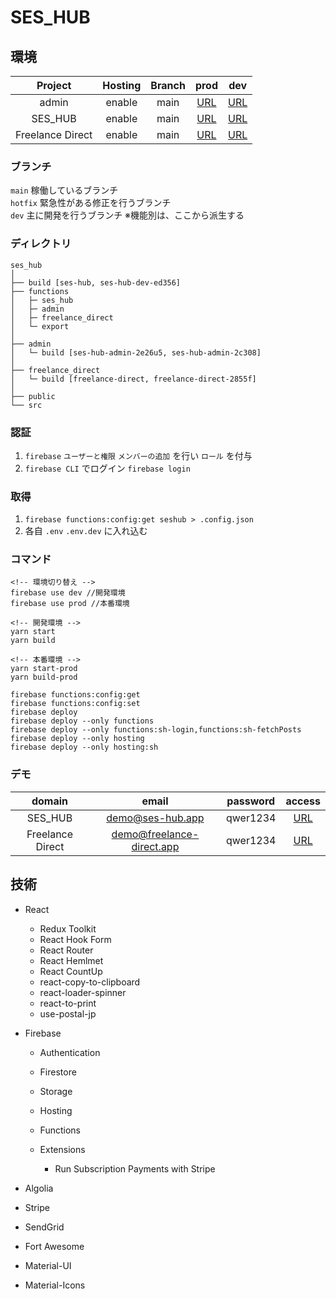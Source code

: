 # SES_HUB

## 環境

|     Project      | Hosting | Branch |                     prod                     |                      dev                       |
| :--------------: | :-----: | :----: | :------------------------------------------: | :--------------------------------------------: |
|      admin       | enable  |  main  | [URL](https://ses-hub-admin-2e26u5.web.app/) |   [URL](https://ses-hub-dev-ed356.web.app/)    |
|     SES_HUB      | enable  |  main  |         [URL](https://ses-hub.app/)          |  [URL](https://ses-hub-admin-2c308.web.app/)   |
| Freelance Direct | enable  |  main  |     [URL](https://freelance-direct.app/)     | [URL](https://freelance-direct-2855f.web.app/) |

### ブランチ

`main` 稼働しているブランチ  
`hotfix` 緊急性がある修正を行うブランチ  
`dev` 主に開発を行うブランチ ※機能別は、ここから派生する

### ディレクトリ

```
ses_hub
│
├── build [ses-hub, ses-hub-dev-ed356]
├── functions
│   ├─ ses_hub
│   ├─ admin
│   ├─ freelance_direct
│   └─ export
│
├── admin
│   └─ build [ses-hub-admin-2e26u5, ses-hub-admin-2c308]
│
├── freelance_direct
│   └─ build [freelance-direct, freelance-direct-2855f]
│
├── public
└── src
```

### 認証

1. `firebase` `ユーザーと権限` `メンバーの追加` を行い `ロール` を付与
2. `firebase CLI` でログイン `firebase login`

### 取得

1. `firebase functions:config:get seshub > .config.json`
2. 各自 `.env` `.env.dev` に入れ込む

### コマンド

```
<!-- 環境切り替え -->
firebase use dev //開発環境
firebase use prod //本番環境

<!-- 開発環境 -->
yarn start
yarn build

<!-- 本番環境 -->
yarn start-prod
yarn build-prod

firebase functions:config:get
firebase functions:config:set
firebase deploy
firebase deploy --only functions
firebase deploy --only functions:sh-login,functions:sh-fetchPosts
firebase deploy --only hosting
firebase deploy --only hosting:sh
```

### デモ

|      domain      |           email           | password |                access                |
| :--------------: | :-----------------------: | :------: | :----------------------------------: |
|     SES_HUB      |     demo@ses-hub.app      | qwer1234 |     [URL](https://ses-hub.app/)      |
| Freelance Direct | demo@freelance-direct.app | qwer1234 | [URL](https://freelance-direct.app/) |

## 技術

- React

  - Redux Toolkit
  - React Hook Form
  - React Router
  - React Hemlmet
  - React CountUp
  - react-copy-to-clipboard
  - react-loader-spinner
  - react-to-print
  - use-postal-jp

- Firebase

  - Authentication
  - Firestore
  - Storage
  - Hosting
  - Functions

  - Extensions
    - Run Subscription Payments with Stripe

- Algolia
- Stripe
- SendGrid

- Fort Awesome
- Material-UI
- Material-Icons

